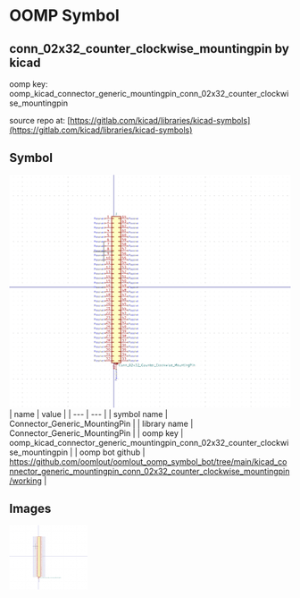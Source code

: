 # OOMP Symbol  
## conn_02x32_counter_clockwise_mountingpin  by kicad  
  
oomp key: oomp_kicad_connector_generic_mountingpin_conn_02x32_counter_clockwise_mountingpin  
  
source repo at: [https://gitlab.com/kicad/libraries/kicad-symbols](https://gitlab.com/kicad/libraries/kicad-symbols)  
## Symbol  
  
[![working.png](working_600.png)](working.png)  
| name | value | 
| --- | --- | 
| symbol name | Connector_Generic_MountingPin | 
| library name | Connector_Generic_MountingPin | 
| oomp key | oomp_kicad_connector_generic_mountingpin_conn_02x32_counter_clockwise_mountingpin | 
| oomp bot github | https://github.com/oomlout/oomlout_oomp_symbol_bot/tree/main/kicad_connector_generic_mountingpin_conn_02x32_counter_clockwise_mountingpin/working | 
## Images  
  
[![working.png](working_140.png)](working.png)  
